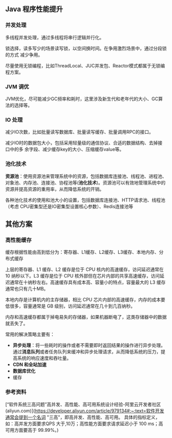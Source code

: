 ## Java 程序性能提升

### 并发处理

多线程并发处理，通过多线程将串行逻辑并行化。 

锁选择，读多写少的场景读写锁，以空间换时间。在争用激烈场景中，通过分段锁的方式 减少争用。 

尽量使用无锁编程，比如ThreadLocal、JUC并发包、Reactor模式都属于无锁编程方案。



### JVM 调优

JVM优化，尽可能减少GC频率和耗时，这里涉及新生代和老年代的大小、GC算法的选择等。





### IO 处理

减少IO次数，比如批量读写数据库、批量读写缓存、批量调用RPC的接口。

减少IO时的数据包大小，包括采用轻量级的通信协议、合适的数据结构、去掉接口中的多 余字段、减少缓存key的大小、压缩缓存value等。





### 池化技术

**资源池**：使用资源池来管理系统中的资源，包括数据库连接池、线程池、进程池、对象池、内存池、连接池、协程池等(**池化技术**)。资源池可以有效地管理系统中的资源并提高资源的重用率，从而降低系统的开销。

各种池化技术的使用和池大小的设置，包括数据库连接池、HTTP请求池、线程池（考虑 CPU密集型还是IO密集型设置核心参数）、Redis连接池等





## 其他方案

### 高性能缓存

缓存根据性能由高到低分为：寄存器、L1缓存、L2缓存、L3缓存、本地内存、分布式缓存

上层的寄存器、L1 缓存、L2 缓存是位于 CPU 核内的高速缓存，访问延迟通常在 10 纳秒以下。L3 缓存是位于 CPU 核外部但在芯片内部的共享高速缓存，访问延迟通常在十纳秒左右。高速缓存具有成本高、容量小的特点，容量最大的 L3 缓存通常也只有几十MB。

本地内存是计算机内的主存储器，相比 CPU 芯片内部的高速缓存，内存的成本要低很多，容量通常是 GB 级别，访问延迟通常在几十到几百纳秒。

内存和高速缓存都属于掉电易失的存储器，如果机器断电了，这类存储器中的数据就丢失了。



常用的解决策略主要有：

- **异步处理**：将一些耗时的操作或者不需要即时返回结果的操作进行异步处理。通过**消息队列**或者任务队列来缓冲和异步处理请求，从而降低系统的压力，提高系统的响应速度和吞吐量。
- **CDN 和全站加速**
- **数据库优化**
- 缓存







### 参考资料

[“软件系统三高问题”高并发、高性能、高可用系统设计经验-阿里云开发者社区 (aliyun.com)](https://developer.aliyun.com/article/979134#:~:text=软件开发通常会提到一个名词 "三高"，即高并发、高性能、高可用。 具体的指标定义，如：高并发方面要求QPS 大于,10万；高性能方面要求请求延迟小于 100 ms；高可用方面要高于 99.99%。)